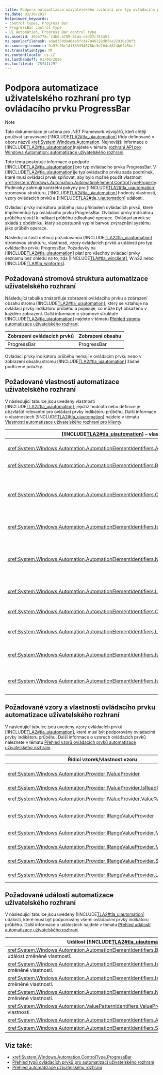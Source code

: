 ```yaml
---
title: Podpora automatizace uživatelského rozhraní pro typ ovládacího prvku ProgressBar
ms.date: 03/30/2017
helpviewer_keywords:
- control types, Progress Bar
- ProgressBar control type
- UI Automation, Progress Bar control type
ms.assetid: 302e778c-24b0-4789-814a-c8d37cf53a5f
ms.openlocfilehash: adad35dda464e5fcd47849228dbfae22938e3bf3
ms.sourcegitcommit: 9a97c76e141333394676bc5d264c6624b6f45bcf
ms.translationtype: MT
ms.contentlocale: cs-CZ
ms.lasthandoff: 01/08/2020
ms.locfileid: "75741179"
---
```

# <a name="ui-automation-support-for-the-progressbar-control-type"></a>Podpora automatizace uživatelského rozhraní pro typ ovládacího prvku ProgressBar
> [!NOTE]
> Tato dokumentace je určena pro .NET Framework vývojářů, kteří chtějí používat spravované [!INCLUDE[TLA2#tla_uiautomation](../../../includes/tla2sharptla-uiautomation-md.md)] třídy definované v oboru názvů <xref:System.Windows.Automation>. Nejnovější informace o [!INCLUDE[TLA2#tla_uiautomation](../../../includes/tla2sharptla-uiautomation-md.md)]najdete v tématu [rozhraní API pro Windows Automation: automatizace uživatelského rozhraní](/windows/win32/winauto/entry-uiauto-win32).  
  
 Toto téma poskytuje informace o podpoře [!INCLUDE[TLA2#tla_uiautomation](../../../includes/tla2sharptla-uiautomation-md.md)] pro typ ovládacího prvku ProgressBar. V [!INCLUDE[TLA2#tla_uiautomation](../../../includes/tla2sharptla-uiautomation-md.md)]je typ ovládacího prvku sada podmínek, které musí ovládací prvek splňovat, aby bylo možné použít vlastnost <xref:System.Windows.Automation.AutomationElement.ControlTypeProperty>. Podmínky zahrnují konkrétní pokyny pro [!INCLUDE[TLA2#tla_uiautomation](../../../includes/tla2sharptla-uiautomation-md.md)] stromovou strukturu, [!INCLUDE[TLA2#tla_uiautomation](../../../includes/tla2sharptla-uiautomation-md.md)] hodnoty vlastností, vzory ovládacích prvků a [!INCLUDE[TLA2#tla_uiautomation](../../../includes/tla2sharptla-uiautomation-md.md)] události.  
  
 Ovládací prvky indikátoru průběhu jsou příkladem ovládacích prvků, které implementují typ ovládacího prvku ProgressBar. Ovládací prvky indikátoru průběhu slouží k indikaci průběhu zdlouhavé operace. Ovládací prvek se skládá z obdélníku, který se postupně vyplní barvou zvýraznění systému jako průběh operace.  
  
 Následující části definují požadovanou [!INCLUDE[TLA2#tla_uiautomation](../../../includes/tla2sharptla-uiautomation-md.md)] stromovou strukturu, vlastnosti, vzory ovládacích prvků a události pro typ ovládacího prvku ProgressBar. Požadavky na [!INCLUDE[TLA2#tla_uiautomation](../../../includes/tla2sharptla-uiautomation-md.md)] platí pro všechny ovládací prvky seznamu bez ohledu na to, zda [!INCLUDE[TLA#tla_winclient](../../../includes/tlasharptla-winclient-md.md)], Win32 nebo [!INCLUDE[TLA#tla_winforms](../../../includes/tlasharptla-winforms-md.md)].  
  
<a name="Required_UI_Automation_Tree_Structure"></a>   
## <a name="required-ui-automation-tree-structure"></a>Požadovaná stromová struktura automatizace uživatelského rozhraní  
 Následující tabulka znázorňuje zobrazení ovládacího prvku a zobrazení obsahu stromu [!INCLUDE[TLA2#tla_uiautomation](../../../includes/tla2sharptla-uiautomation-md.md)], který se vztahuje na ovládací prvky indikátoru průběhu a popisuje, co může být obsaženo v každém zobrazení. Další informace o stromové struktuře [!INCLUDE[TLA2#tla_uiautomation](../../../includes/tla2sharptla-uiautomation-md.md)] najdete v tématu [Přehled stromu automatizace uživatelského rozhraní](ui-automation-tree-overview.md).  
  
|Zobrazení ovládacích prvků|Zobrazení obsahu|  
|------------------|------------------|  
|ProgressBar|ProgressBar|  
  
 Ovládací prvky indikátoru průběhu nemají v ovládacím prvku nebo v zobrazení obsahu stromu [!INCLUDE[TLA2#tla_uiautomation](../../../includes/tla2sharptla-uiautomation-md.md)] žádné podřízené položky.  
  
<a name="Required_UI_Automation_Properties"></a>   
## <a name="required-ui-automation-properties"></a>Požadované vlastnosti automatizace uživatelského rozhraní  
 V následující tabulce jsou uvedeny vlastnosti [!INCLUDE[TLA2#tla_uiautomation](../../../includes/tla2sharptla-uiautomation-md.md)], jejichž hodnota nebo definice je obzvláště relevantní pro ovládací prvky indikátoru průběhu. Další informace o vlastnostech [!INCLUDE[TLA2#tla_uiautomation](../../../includes/tla2sharptla-uiautomation-md.md)] najdete v tématu [Vlastnosti automatizace uživatelského rozhraní pro klienty](ui-automation-properties-for-clients.md).  
  
|[!INCLUDE[TLA2#tla_uiautomation](../../../includes/tla2sharptla-uiautomation-md.md)] – vlastnost|Hodnota|Poznámky|  
|------------------------------------------------------------------------------------|-----------|-----------|  
|<xref:System.Windows.Automation.AutomationElementIdentifiers.AutomationIdProperty>|Viz poznámky.|Hodnota této vlastnosti musí být jedinečná napříč všemi ovládacími prvky v aplikaci.|  
|<xref:System.Windows.Automation.AutomationElementIdentifiers.BoundingRectangleProperty>|Viz poznámky.|Vnější obdélník, který obsahuje celý ovládací prvek.|  
|<xref:System.Windows.Automation.AutomationElementIdentifiers.ClickablePointProperty>|Viz poznámky.|Podporováno, pokud je ohraničen obdélník. Pokud není k dispozici žádný bod v ohraničujícím obdélníku a provádíte specializované testování přístupů, přepíšete a získáte bod, který je k dispozici.|  
|<xref:System.Windows.Automation.AutomationElementIdentifiers.IsKeyboardFocusableProperty>|Viz poznámky.|Pokud ovládací prvek může obdržet fokus klávesnice, musí podporovat tuto vlastnost.|  
|<xref:System.Windows.Automation.AutomationElementIdentifiers.NameProperty>|Viz poznámky.|Ovládací prvek indikátoru průběhu obvykle získá svůj název ze statického textového popisku. Pokud není k dispozici žádný statický textový popisek, vývojář aplikace musí vystavit hodnotu vlastnosti `Name`.|  
|<xref:System.Windows.Automation.AutomationElementIdentifiers.LabeledByProperty>|Viz poznámky.|Pokud je popisek statický text, musí tato vlastnost vystavit odkaz na tento ovládací prvek.|  
|<xref:System.Windows.Automation.AutomationElementIdentifiers.ControlTypeProperty>|ProgressBar|Tato hodnota je stejná pro všechny architektury uživatelského rozhraní.|  
|<xref:System.Windows.Automation.AutomationElementIdentifiers.LocalizedControlTypeProperty>|"indikátor průběhu"|Lokalizovaný řetězec odpovídající typu ovládacího prvku ProgressBar.|  
|<xref:System.Windows.Automation.AutomationElementIdentifiers.IsContentElementProperty>|Pravda|Ovládací prvek indikátor průběhu je vždy součástí zobrazení obsahu stromu [!INCLUDE[TLA2#tla_uiautomation](../../../includes/tla2sharptla-uiautomation-md.md)].|  
|<xref:System.Windows.Automation.AutomationElementIdentifiers.IsControlElementProperty>|Pravda|Ovládací prvek indikátor průběhu je vždy součástí zobrazení ovládacího prvku stromu [!INCLUDE[TLA2#tla_uiautomation](../../../includes/tla2sharptla-uiautomation-md.md)].|  
  
<a name="Required_UI_Automation_Control_Patterns_and_Properties"></a>   
## <a name="required-ui-automation-control-patterns-and-properties"></a>Požadované vzory a vlastnosti ovládacího prvku automatizace uživatelského rozhraní  
 V následující tabulce jsou uvedeny vzory ovládacích prvků [!INCLUDE[TLA2#tla_uiautomation](../../../includes/tla2sharptla-uiautomation-md.md)], které musí být podporovány ovládacími prvky indikátoru průběhu. Další informace o vzorech ovládacích prvků naleznete v tématu [Přehled vzorů ovládacích prvků automatizace uživatelského rozhraní](ui-automation-control-patterns-overview.md).  
  
|Řídicí vzorek/vlastnost vzoru|Podpora/hodnota|Poznámky|  
|---------------------------------------|--------------------|-----------|  
|<xref:System.Windows.Automation.Provider.IValueProvider>|Závislosti|Ovládací prvky indikátoru průběhu, které poskytují textové indikaci průběhu, musí implementovat <xref:System.Windows.Automation.Provider.IValueProvider>.|  
|<xref:System.Windows.Automation.Provider.IValueProvider.IsReadOnly%2A>|Pravda|Hodnota této vlastnosti je vždycky true.|  
|<xref:System.Windows.Automation.Provider.IValueProvider.Value%2A>|Viz poznámky.|Tato vlastnost zpřístupňuje textový průběh ovládacího prvku indikátor průběhu.|  
|<xref:System.Windows.Automation.Provider.IRangeValueProvider>|Závislosti|Ovládací prvky indikátoru průběhu, které přijímají číselný rozsah, musí implementovat <xref:System.Windows.Automation.Provider.IRangeValueProvider>|  
|<xref:System.Windows.Automation.Provider.IRangeValueProvider.Minimum%2A>|0,0|Hodnota této vlastnosti je nejmenší hodnota, na kterou lze ovládací prvek nastavit.|  
|<xref:System.Windows.Automation.Provider.IRangeValueProvider.Maximum%2A>|100.0|Hodnota této vlastnosti je největší hodnota, na kterou lze ovládací prvek nastavit.|  
|<xref:System.Windows.Automation.Provider.IRangeValueProvider.SmallChange%2A>|NaN|Tato vlastnost není povinná, protože ovládací prvky indikátoru průběhu jsou jen pro čtení.|  
|<xref:System.Windows.Automation.Provider.IRangeValueProvider.LargeChange%2A>|NaN|Tato vlastnost není povinná, protože ovládací prvky indikátoru průběhu jsou jen pro čtení.|  
  
<a name="Required_UI_Automation_Events"></a>   
## <a name="required-ui-automation-events"></a>Požadované události automatizace uživatelského rozhraní  
 V následující tabulce jsou uvedeny [!INCLUDE[TLA2#tla_uiautomation](../../../includes/tla2sharptla-uiautomation-md.md)] události, které musí být podporovány všemi ovládacími prvky indikátoru průběhu. Další informace o událostech najdete v tématu [Přehled událostí automatizace uživatelského rozhraní](ui-automation-events-overview.md).  
  
|Událost [!INCLUDE[TLA2#tla_uiautomation](../../../includes/tla2sharptla-uiautomation-md.md)]|Podpora|Poznámky|  
|---------------------------------------------------------------------------------|-------------|-----------|  
|<xref:System.Windows.Automation.AutomationElementIdentifiers.BoundingRectangleProperty> událost změněné vlastností.|Požadováno|Žádné|  
|<xref:System.Windows.Automation.AutomationElementIdentifiers.IsOffscreenProperty> událost změněné vlastností.|Požadováno|Žádné|  
|<xref:System.Windows.Automation.AutomationElementIdentifiers.IsEnabledProperty> událost změněné vlastností.|Požadováno|Žádné|  
|<xref:System.Windows.Automation.AutomationElementIdentifiers.NameProperty> událost změněné vlastností.|Požadováno|Žádné|  
|<xref:System.Windows.Automation.ValuePatternIdentifiers.ValueProperty> událost změněné vlastností.|Závislosti|Žádné|  
|<xref:System.Windows.Automation.AutomationElementIdentifiers.AutomationFocusChangedEvent>|Požadováno|Žádné|  
|<xref:System.Windows.Automation.AutomationElementIdentifiers.StructureChangedEvent>|Požadováno|Žádné|  
  
## <a name="see-also"></a>Viz také:

- <xref:System.Windows.Automation.ControlType.ProgressBar>
- [Přehled typů ovládacích prvků pro automatizaci uživatelského rozhraní](ui-automation-control-types-overview.md)
- [Přehled automatizace uživatelského rozhraní](ui-automation-overview.md)
